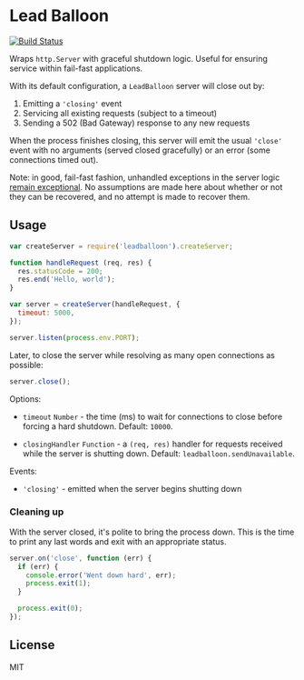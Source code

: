 Lead Balloon
===================================

[![Build Status](https://travis-ci.org/rjz/leadballoon.svg?branch=master)](https://travis-ci.org/rjz/leadballoon)

Wraps `http.Server` with graceful shutdown logic. Useful for ensuring service
within fail-fast applications.

With its default configuration, a `LeadBalloon` server will close out by:

  1. Emitting a `'closing'` event
  2. Servicing all existing requests (subject to a timeout)
  3. Sending a 502 (Bad Gateway) response to any new requests

When the process finishes closing, this server will emit the usual `'close'`
event with no arguments (served closed gracefully) or an error (some connections
timed out).

Note: in good, fail-fast fashion, unhandled exceptions in the server logic
[remain exceptional][rjzaworski-exceptions]. No assumptions are made here about
whether or not they can be recovered, and no attempt is made to recover them.

Usage
-----------------------------------

```js
var createServer = require('leadballoon').createServer;

function handleRequest (req, res) {
  res.statusCode = 200;
  res.end('Hello, world');
}

var server = createServer(handleRequest, {
  timeout: 5000,
});

server.listen(process.env.PORT);
```

Later, to close the server while resolving as many open connections as possible:

```js
server.close();
```

Options:

  * `timeout` `Number` - the time (ms) to wait for connections to close before
      forcing a hard shutdown. Default: `10000`.

  * `closingHandler` `Function` - a `(req, res)` handler for requests received
      while the server is shutting down. Default: `leadballoon.sendUnavailable`.

Events:

  * `'closing'` - emitted when the server begins shutting down

### Cleaning up

With the server closed, it's polite to bring the process down. This is the time
to print any last words and exit with an appropriate status.

```js
server.on('close', function (err) {
  if (err) {
    console.error('Went down hard', err);
    process.exit(1);
  }

  process.exit(0);
});
```

## License

MIT

[rjzaworski-exceptions]: https://rjzaworski.com/2015/01/javascript-async-exceptions-handling
